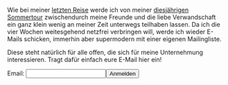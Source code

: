 <html><body><p>Wie bei meiner <a href="/?page_id=809">letzten Reise</a> werde ich von meiner <a href="https://flowfx.de/blog/balkan-2012-die-vorbereitung-1/">diesjährigen Sommertour</a> zwischendurch meine Freunde und die liebe Verwandschaft ein ganz klein wenig an meiner Zeit unterwegs teilhaben lassen. Da ich die vier Wochen weitesgehend netzfrei verbringen will, werde ich wieder E-Mails schicken, immerhin aber supermodern mit einer eigenen Mailingliste.

Diese steht natürlich für alle offen, die sich für meine Unternehmung interessieren. Tragt dafür einfach eure E-Mail hier ein!
  </p><form method="POST" action="https://ml05.ispgateway.de/mailman/subscribe/optour_flowfx.de">
  Email: <input name="email" value="" type="text"><input name="email-button" value="Anmelden" type="submit">
  </form></body></html>